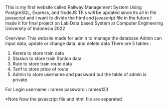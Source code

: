 This is my first website called Railway Management System
Using PostgreSQL, Express, and NodeJS
This will be updated since its all in file javascript and i want to divide the html and javascript file in the future
I made it for final project on Lab Data based System at Computer Engineering University of Indonesia 2022

Overview:
This website made for admin to manage the database
Admin can input data, update or change data, and delete data
There are 5 tables :
1. Kereta to store train data
2. Stasiun to store train Station data
3. Rute to store train route data
4. Tarif to store price of route
5. Admin to store username and password
but the table of admin is private.

For Login
username : rames
password : rames123


*Note Now the javascript file and html file are separated
